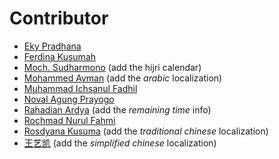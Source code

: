 # Contributor

- [Eky Pradhana](https://www.linkedin.com/in/eky-pradhana-a7aa6143)
- [Ferdina Kusumah](https://github.com/FerdinaKusumah)
- [Moch. Sudharmono](https://github.com/moch-sudharmono) (add the hijri calendar)
- [Mohammed Ayman](https://github.com/MohammedAyman2018) (add the *arabic* localization)
- [Muhammad Ichsanul Fadhil](https://github.com/ichsanputr)
- [Noval Agung Prayogo](https://github.com/novalagung)
- [Rahadian Ardya](https://www.linkedin.com/in/rahadianardya) (add the *remaining time* info)
- [Rochmad Nurul Fahmi](https://github.com/rochmadnf)
- [Rosdyana Kusuma](https://github.com/rosdyana) (add the *traditional chinese* localization)
- [王艺凯](https://github.com/redundan3y) (add the *simplified chinese* localization)
